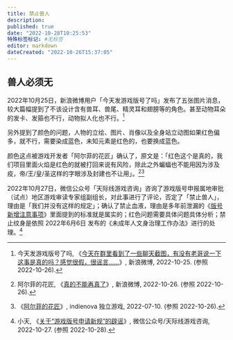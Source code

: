 ```yaml
---
title: 禁止兽人
description:
published: true
date: "2022-10-28T10:25:53"
特殊标签标记: #无标签
editor: markdown
dateCreated: "2022-10-26T15:37:05"
---
```


## 兽人必须无

2022年10月25日，新浪微博用户「今天发游戏版号了吗」发布了五张图片消息，较大篇幅提到了不该设计含有兽耳、兽尾、精灵耳和翅膀等的角色。甚至动物耳朵的发卡、发箍也不行，动物拟人化也不行。[^37CR4]

[^37CR4]: 今天发游戏版号了吗, 《[今天在群里看到了一些聊天截图，有没有老哥说一下这事是真的吗？感觉很假，很谣言……](https://archive.ph/37CR4 "https://weibo.com/7764778970/MbYUWsijs")》, 新浪微博, 2022-10-25. (参照 2022-10-26).

另外提到了颜色的问题，人物的立绘、图片、肖像以及全身站立动图如果红色偏多，就不行，需要染成蓝色，未知元素是红色的，也要换成蓝色。

颜色这点被游戏开发者「阿尔菲的花匠」确认了，原文是：「红色这个是真的，我们项目里面火焰是红色的就被打回来说有风险，除此之外蝙蝠也不能用因为涉及疫，帝/王/皇/圣这样的字眼涉及封建也不让用」。[^Wl1r8][^arfies]

[^Wl1r8]: 阿尔菲的花匠, 《[真的不能再真了](https://archive.ph/Wl1r8 "https://weibo.com/ever0rusheng/Mc53y8dSS")》, 新浪微博, 2022-10-26. (参照 2022-10-26).

[^arfies]: 《[阿尔菲的花匠](https://web.archive.org/web/20220710082142/https://indienova.com/u/arfies)》, indienova 独立游戏, 2022-07-10. (参照 2022-10-26).

2022年10月27日，微信公众号「天际线游戏咨询」咨询了游戏版号申报属地审批（试点）地区游戏审读专家组副组长，对此事进行了评论，否定了「禁止兽人」，理由是「我们并没有这样的规定」；确认了禁止血液，理由是多年前泄漏的《[版号新增注意事项](/censorship/版号新增注意事项.md)》里面提到的标准就是属实的；红色问题需要具体问题具体分析；禁止纹身是依照 2022年6月6日 发布的《未成年人文身治理工作办法》进行的处理。[^FmJgw]

[^FmJgw]: 小天, 《[关于“游戏版号申请新规”的辟谣](https://archive.ph/FmJgw "https://mp.weixin.qq.com/s/KsoA1dd6chgBuWmzZH8yZQ")》, 微信公众号/天际线游戏咨询, 2022-10-27. (参照 2022-10-28).
